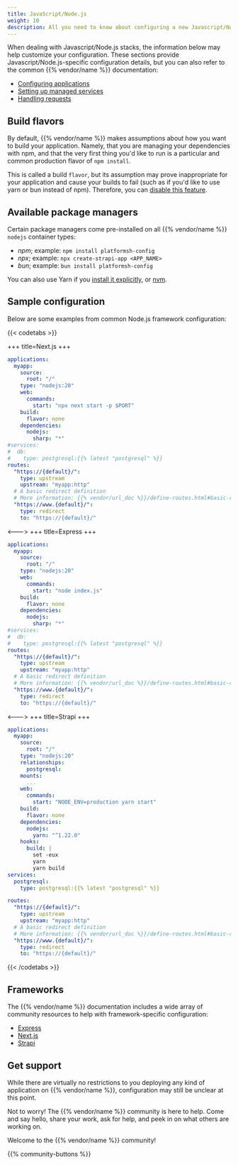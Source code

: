 ```yaml
---
title: JavaScript/Node.js
weight: 10
description: All you need to know about configuring a new Javascript/Node.js project with {{% vendor/name %}}
---
```


When dealing with Javascript/Node.js stacks, the information below may help customize your configuration.
These sections provide Javascript/Node.js-specific configuration details, but you can also refer to the common {{% vendor/name %}} documentation:

- [Configuring applications](/create-apps/_index.md)
- [Setting up managed services](/add-services/_index.md)
- [Handling requests](/define-routes/_index.md)

## Build flavors

By default, {{% vendor/name %}} makes assumptions about how you want to build your application.
Namely, that you are managing your dependencies with npm, and that the very first thing you'd like to run is a particular and common production flavor of `npm install`.

This is called a build `flavor`, but its assumption may prove inappropriate for your application and cause your builds to fail (such as if you'd like to use yarn or bun instead of npm).
Therefore, you can [disable this feature](/languages/nodejs.html#dependencies).

## Available package managers

Certain package managers come pre-installed on all {{% vendor/name %}} `nodejs` container types:

* *npm*; example: ``npm install platformsh-config``
* *npx*; example: ``npx create-strapi-app <APP_NAME>``
* *bun*; example: ``bun install platformsh-config``

You can also use Yarn if you [install it explicitly](/languages/nodejs#use-yarn-as-a-package-manager), or [nvm](/languages/nodejs/node-version.md#use-nvm).

## Sample configuration

Below are some examples from common Node.js framework configuration:

{{< codetabs >}}

+++
title=Next.js
+++

```yaml {configFile="app"}
applications:
  myapp:
    source:
      root: "/"
    type: "nodejs:20"
    web:
      commands:
        start: "npx next start -p $PORT"
    build:
      flavor: none
    dependencies:
      nodejs:
        sharp: "*"
#services:
#  db:
#    type: postgresql:{{% latest "postgresql" %}}
routes:
  "https://{default}/":
    type: upstream
    upstream: "myapp:http"
  # A basic redirect definition
  # More information: {{% vendor/url_doc %}}/define-routes.html#basic-redirect-definition
  "https://www.{default}/":
    type: redirect
    to: "https://{default}/"
```

<--->
+++
title=Express
+++

```yaml {configFile="app"}
applications:
  myapp:
    source:
      root: "/"
    type: "nodejs:20"
    web:
      commands:
        start: "node index.js"
    build:
      flavor: none
    dependencies:
      nodejs:
        sharp: "*"
#services:
#  db:
#    type: postgresql:{{% latest "postgresql" %}}
routes:
  "https://{default}/":
    type: upstream
    upstream: "myapp:http"
  # A basic redirect definition
  # More information: {{% vendor/url_doc %}}/define-routes.html#basic-redirect-definition
  "https://www.{default}/":
    type: redirect
    to: "https://{default}/"
```


<--->
+++
title=Strapi
+++

```yaml {configFile="app"}
applications:
  myapp:
    source:
      root: "/"
    type: "nodejs:20"
    relationships:
      postgresql:
    mounts:
      ...
    web:
      commands:
        start: "NODE_ENV=production yarn start"
    build:
      flavor: none
    dependencies:
      nodejs:
        yarn: "^1.22.0"
    hooks:
      build: |
        set -eux
        yarn
        yarn build
services:
  postgresql:
    type: postgresql:{{% latest "postgresql" %}}

routes:
  "https://{default}/":
    type: upstream
    upstream: "myapp:http"
  # A basic redirect definition
  # More information: {{% vendor/url_doc %}}/define-routes.html#basic-redirect-definition
  "https://www.{default}/":
    type: redirect
    to: "https://{default}/"
```

{{< /codetabs >}}

## Frameworks

The {{% vendor/name %}} documentation includes a wide array of community resources to help with framework-specific configuration:

- [Express](/get-started/stacks/express/_index.md)
- [Next.js](/get-started/stacks/nextjs/_index.md)
- [Strapi](/get-started/stacks/strapi/_index.md)

## Get support

While there are virtually no restrictions to you deploying any kind of application on {{% vendor/name %}}, configuration may still be unclear at this point.

Not to worry! The {{% vendor/name %}} community is here to help.
Come and say hello, share your work, ask for help, and peek in on what others are working on.

Welcome to the {{% vendor/name %}} community!

{{% community-buttons %}}
